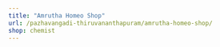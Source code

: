 ```yaml
---
title: "Amrutha Homeo Shop"
url: /pazhavangadi-thiruvananthapuram/amrutha-homeo-shop/
shop: chemist
---
```


